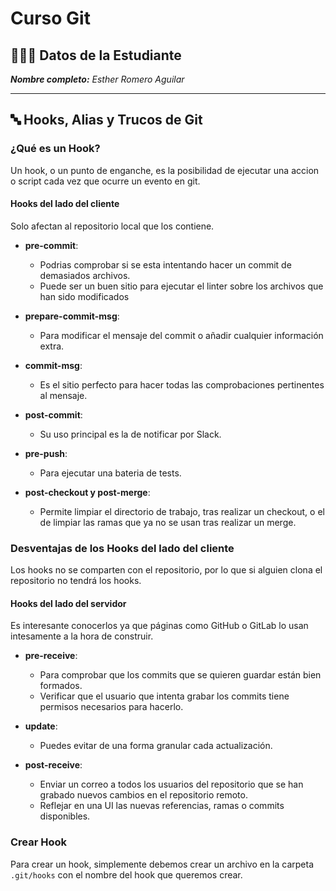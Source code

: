 # Curso Git

## 👩🏻‍💻 Datos de la Estudiante

_**Nombre completo:** Esther Romero Aguilar_

---

## 🔤 Hooks, Alias y Trucos de Git

### ¿Qué es un Hook?

Un hook, o un punto de enganche, es la posibilidad de ejecutar una accion o script cada vez que ocurre un evento en git.

#### Hooks del lado del cliente

Solo afectan al repositorio local que los contiene.

- **pre-commit**:

  - Podrias comprobar si se esta intentando hacer un commit de demasiados archivos.
  - Puede ser un buen sitio para ejecutar el linter sobre los archivos que han sido modificados

- **prepare-commit-msg**:
  - Para modificar el mensaje del commit o añadir cualquier información extra.
- **commit-msg**:

  - Es el sitio perfecto para hacer todas las comprobaciones pertinentes al mensaje.

- **post-commit**:
  - Su uso principal es la de notificar por Slack.
- **pre-push**:

  - Para ejecutar una bateria de tests.

- **post-checkout y post-merge**:
  - Permite limpiar el directorio de trabajo, tras realizar un checkout, o el de limpiar las ramas que ya no se usan tras realizar un merge.

### Desventajas de los Hooks del lado del cliente

Los hooks no se comparten con el repositorio, por lo que si alguien clona el repositorio no tendrá los hooks.

#### Hooks del lado del servidor

Es interesante conocerlos ya que páginas como GitHub o GitLab lo usan intesamente a la hora de construir.

- **pre-receive**:

  - Para comprobar que los commits que se quieren guardar están bien formados.
  - Verificar que el usuario que intenta grabar los commits tiene permisos necesarios para hacerlo.

- **update**:

  - Puedes evitar de una forma granular cada actualización.

- **post-receive**:
  - Enviar un correo a todos los usuarios del repositorio que se han grabado nuevos cambios en el repositorio remoto.
  - Reflejar en una UI las nuevas referencias, ramas o commits disponibles.

### Crear Hook

Para crear un hook, simplemente debemos crear un archivo en la carpeta `.git/hooks` con el nombre del hook que queremos crear.
